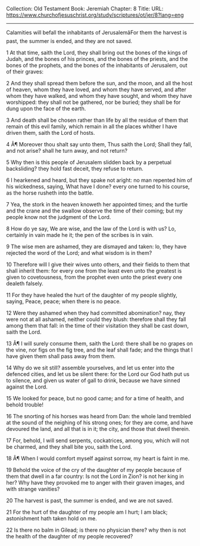 Collection: Old Testament
Book: Jeremiah
Chapter: 8
Title: 
URL: https://www.churchofjesuschrist.org/study/scriptures/ot/jer/8?lang=eng

---

Calamities will befall the inhabitants of JerusalemâFor them the harvest is past, the summer is ended, and they are not saved.

1 At that time, saith the Lord, they shall bring out the bones of the kings of Judah, and the bones of his princes, and the bones of the priests, and the bones of the prophets, and the bones of the inhabitants of Jerusalem, out of their graves:

2 And they shall spread them before the sun, and the moon, and all the host of heaven, whom they have loved, and whom they have served, and after whom they have walked, and whom they have sought, and whom they have worshipped: they shall not be gathered, nor be buried; they shall be for dung upon the face of the earth.

3 And death shall be chosen rather than life by all the residue of them that remain of this evil family, which remain in all the places whither I have driven them, saith the Lord of hosts.

4 Â¶ Moreover thou shalt say unto them, Thus saith the Lord; Shall they fall, and not arise? shall he turn away, and not return?

5 Why then is this people of Jerusalem slidden back by a perpetual backsliding? they hold fast deceit, they refuse to return.

6 I hearkened and heard, but they spake not aright: no man repented him of his wickedness, saying, What have I done? every one turned to his course, as the horse rusheth into the battle.

7 Yea, the stork in the heaven knoweth her appointed times; and the turtle and the crane and the swallow observe the time of their coming; but my people know not the judgment of the Lord.

8 How do ye say, We are wise, and the law of the Lord is with us? Lo, certainly in vain made he it; the pen of the scribes is in vain.

9 The wise men are ashamed, they are dismayed and taken: lo, they have rejected the word of the Lord; and what wisdom is in them?

10 Therefore will I give their wives unto others, and their fields to them that shall inherit them: for every one from the least even unto the greatest is given to covetousness, from the prophet even unto the priest every one dealeth falsely.

11 For they have healed the hurt of the daughter of my people slightly, saying, Peace, peace; when there is no peace.

12 Were they ashamed when they had committed abomination? nay, they were not at all ashamed, neither could they blush: therefore shall they fall among them that fall: in the time of their visitation they shall be cast down, saith the Lord.

13 Â¶ I will surely consume them, saith the Lord: there shall be no grapes on the vine, nor figs on the fig tree, and the leaf shall fade; and the things that I have given them shall pass away from them.

14 Why do we sit still? assemble yourselves, and let us enter into the defenced cities, and let us be silent there: for the Lord our God hath put us to silence, and given us water of gall to drink, because we have sinned against the Lord.

15 We looked for peace, but no good came; and for a time of health, and behold trouble!

16 The snorting of his horses was heard from Dan: the whole land trembled at the sound of the neighing of his strong ones; for they are come, and have devoured the land, and all that is in it; the city, and those that dwell therein.

17 For, behold, I will send serpents, cockatrices, among you, which will not be charmed, and they shall bite you, saith the Lord.

18 Â¶ When I would comfort myself against sorrow, my heart is faint in me.

19 Behold the voice of the cry of the daughter of my people because of them that dwell in a far country: Is not the Lord in Zion? is not her king in her? Why have they provoked me to anger with their graven images, and with strange vanities?

20 The harvest is past, the summer is ended, and we are not saved.

21 For the hurt of the daughter of my people am I hurt; I am black; astonishment hath taken hold on me.

22 Is there no balm in Gilead; is there no physician there? why then is not the health of the daughter of my people recovered?
